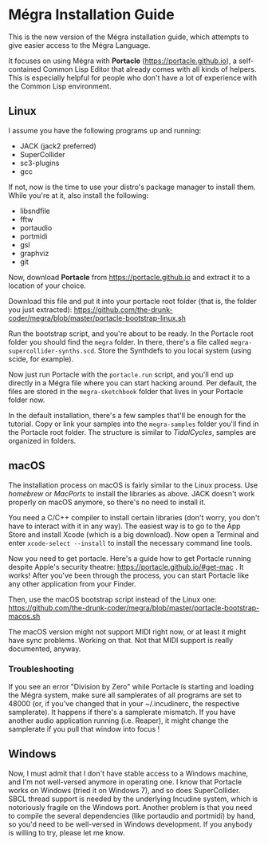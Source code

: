 # Mégra Installation Guide

This is the new version of the Mégra installation guide, which attempts to give easier access to
the Mégra Language.

It focuses on using Mégra with **Portacle** (https://portacle.github.io), a self-contained Common Lisp
Editor that already comes with all kinds of helpers. This is especially helpful for people who don't have
a lot of experience with the Common Lisp environment.

## Linux
I assume you have the following programs up and running: 

* JACK (jack2 preferred)
* SuperCollider
* sc3-plugins
* gcc

If not, now is the time to use your distro's package manager to install them. While you're at it,
also install the following:

* libsndfile
* fftw
* portaudio 
* portmidi
* gsl
* graphviz
* git

Now, download **Portacle** from https://portacle.github.io and extract it to a location of your choice.

Download this file and put it into your portacle root folder (that is, the folder you just extracted):
https://github.com/the-drunk-coder/megra/blob/master/portacle-bootstrap-linux.sh

Run the bootstrap script, and you're about to be ready. In the Portacle root folder you should find the `megra` folder. In there, there's a file called `megra-supercollider-synths.scd`. Store the Synthdefs to you local system (using scide, for example). 

Now just run Portacle with the `portacle.run` script, and you'll end up directly in a Mégra file where you can start hacking around. Per default, the files are stored in the `megra-sketchbook` folder that lives in your Portacle folder now.

In the default installation, there's a few samples that'll be enough for the tutorial. Copy or link your samples into the `megra-samples` folder you'll find in the Portacle root folder. The structure is similar to *TidalCycles*, samples are organized in folders. 

## macOS

The installation process on macOS is fairly similar to the Linux process. Use *homebrew* or *MacPorts* to install the libraries as above. JACK doesn't work properly on macOS anymore, so there's no need to install it.

You need a C/C++ compiler to install certain libraries (don't worry, you don't have to interact with it in any way).
The easiest way is to go to the App Store and install Xcode (which is a big download). Now open a Terminal and enter `xcode-select --install` to install the necessary command line tools.

Now you need to get portacle. Here's a guide how to get Portacle running despite Apple's security theatre: https://portacle.github.io/#get-mac . It works! After you've been through the process, you can start Portacle like any other application from your Finder.

Then, use the macOS bootstrap script instead of the Linux one:
https://github.com/the-drunk-coder/megra/blob/master/portacle-bootstrap-macos.sh

The macOS version might not support MIDI right now, or at least it might have sync problems. Working on that. Not that MIDI support is really documented, anyway.

### Troubleshooting

If you see an error "Division by Zero" while Portacle is starting and loading the Mégra system, make sure all samplerates of all programs are set to 48000 (or, if you've changed that in your ~/.incudinerc, the respective samplerate). It happens if there's a samplerate mismatch. If you have another audio application running (i.e. Reaper), it might change the samplerate if you pull that window into focus !

## Windows
Now, I must admit that I don't have stable access to a Windows machine, and I'm not well-versed anymore 
in operating one. I know that Portacle works on Windows (tried it on Windows 7), and so does SuperCollider.
SBCL thread support is needed by the underlying Incudine system, which is notoriously fragile on the Windows port.
Another problem is that you need to compile the several dependencies (like portaudio and portmidi)
by hand, so you'd need to be well-versed in Windows development. If you anybody is willing to try, please let
me know.
